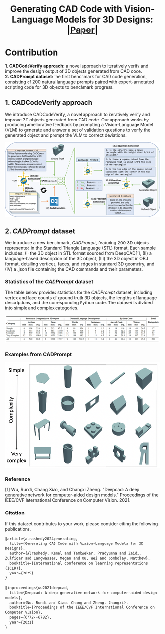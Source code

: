 <div align="center">

# Generating CAD Code with Vision-Language Models for 3D Designs: |[Paper](https://arxiv.org/pdf/2410.05340)|
</div>

# Contribution
**1. CADCodeVerify approach:** a novel approach to iteratively verify and improve the design output of 3D objects generated from CAD code.<br>
**2. CADPrompt dataset:** the first benchmark for CAD code generation, consisting of 200 natural language prompts paired with expert-annotated scripting code for 3D objects to benchmark progress.


## 1. CADCodeVerify approach
We introduce CADCodeVerify, a novel approach to iteratively verify and improve 3D objects generated from CAD code. Our approach works by producing ameliorative feedback by prompting a Vision-Language Model (VLM) to generate and answer a set of validation questions to verify the generated object and prompt the VLM to correct deviations.

![Example Image](https://github.com/Kamel773/CAD_Code_Generation/blob/main/CADCodeVerify.png?raw=true)

## 2. *CADPrompt* dataset
We introduce a new benchmark, *CADPrompt*, featuring 200 3D objects represented in the Standard Triangle Language (STL) format. Each sample includes: (I) the 3D object in STL format sourced from DeepCAD[1], (II) a language-based description of the 3D object, (III) the 3D object in OBJ format, detailing vertices, faces, and edges in standard 3D geometry, and (IV) a .json file containing the CAD commands and their parameters.

### Statistics of the *CADPrompt* dataset

The table below provides statistics for the *CADPrompt* dataset, including vertex and face counts of ground truth 3D objects, the lengths of language descriptions, and the corresponding Python code. The dataset is divided into simple and complex categories.

![Example Image](https://github.com/Kamel773/CAD_Code_Generation/blob/main/Statistics.png?raw=true)

### Examples from CADPrompt

![Example Image](https://github.com/Kamel773/CAD_Code_Generation/blob/main/Examples.png?s=100)



### Reference
[1] Wu, Rundi, Chang Xiao, and Changxi Zheng. "Deepcad: A deep generative network for computer-aided design models." Proceedings of the IEEE/CVF International Conference on Computer Vision. 2021.


### Citation 
If this dataset contributes to your work, please consider citing the following publications.
```
@article{alrashedy2024generating,
  title={Generating CAD Code with Vision-Language Models for 3D Designs},
  author={Alrashedy, Kamel and Tambwekar, Pradyumna and Zaidi, Zulfiqar and Langwasser, Megan and Xu, Wei and Gombolay, Matthew},
  booktitle={International conference on learning representations (ICLR)},
  year={2025}
}

@inproceedings{wu2021deepcad,
  title={Deepcad: A deep generative network for computer-aided design models},
  author={Wu, Rundi and Xiao, Chang and Zheng, Changxi},
  booktitle={Proceedings of the IEEE/CVF International Conference on Computer Vision},
  pages={6772--6782},
  year={2021}
}
```

